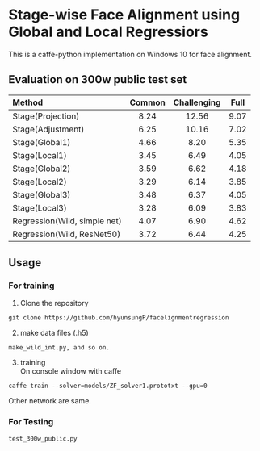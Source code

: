 # Stage-wise Face Alignment using Global and Local Regressiors

This is a caffe-python implementation on Windows 10 for face alignment.

## Evaluation on 300w public test set
<center>

| Method | Common | Challenging | Full |
|:-------|:--------:|:-----:|:-------:|
| Stage(Projection) | 8.24 | 12.56 | 9.07 |
| Stage(Adjustment) | 6.25 | 10.16 | 7.02 |
| Stage(Global1) | 4.66 | 8.20 | 5.35 |
| Stage(Local1) | 3.45 | 6.49 | 4.05 |
| Stage(Global2) | 3.59 | 6.62 | 4.18 |
| Stage(Local2) | 3.29 | 6.14 | 3.85 |
| Stage(Global3) | 3.48 | 6.37 | 4.05 |
| Stage(Local3) | 3.28 | 6.09 | 3.83 |
| Regression(Wild, simple net) | 4.07 | 6.90 | 4.62 |
| Regression(Wild, ResNet50) | 3.72 | 6.44 | 4.25 |
</center>

## Usage

### For training
1. Clone the repository
```
git clone https://github.com/hyunsungP/facelignmentregression
```

2. make data files (.h5)
```
make_wild_int.py, and so on.
```

3. training \
On console window with caffe
```
caffe train --solver=models/ZF_solver1.prototxt --gpu=0
```

Other network are same.

### For Testing
```
test_300w_public.py
```

